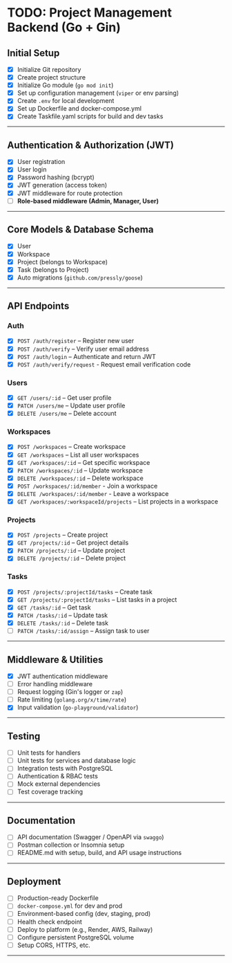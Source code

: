# TODO: Project Management Backend (Go + Gin)

## Initial Setup
- [X] Initialize Git repository
- [X] Create project structure 
- [X] Initialize Go module (`go mod init`)
- [X] Set up configuration management (`viper` or env parsing)
- [X] Create `.env` for local development
- [X] Set up Dockerfile and docker-compose.yml
- [X] Create Taskfile.yaml scripts for build and dev tasks

---

## Authentication & Authorization (JWT)
- [X] User registration
- [X] User login
- [X] Password hashing (bcrypt)
- [X] JWT generation (access token)
- [X] JWT middleware for route protection
- [ ] **Role-based middleware (Admin, Manager, User)** 

---

## Core Models & Database Schema
- [X] User
- [X] Workspace
- [X] Project (belongs to Workspace)
- [X] Task (belongs to Project)
- [X] Auto migrations (`github.com/pressly/goose`)

---

## API Endpoints

### Auth
- [X] `POST /auth/register` – Register new user
- [X] `POST /auth/verify` – Verify user email address
- [X] `POST /auth/login` – Authenticate and return JWT
- [X] `POST /auth/verify/request` - Request email verification code

### Users
- [X] `GET /users/:id` – Get user profile
- [X] `PATCH /users/me` – Update user profile
- [X] `DELETE /users/me` – Delete account

### Workspaces
- [X] `POST /workspaces` – Create workspace
- [X] `GET /workspaces` – List all user workspaces
- [X] `GET /workspaces/:id` – Get specific workspace
- [X] `PATCH /workspaces/:id` – Update workspace
- [X] `DELETE /workspaces/:id` – Delete workspace
- [X] `POST /workspaces/:id/member` - Join a workspace
- [X] `DELETE /workspaces/:id/member` - Leave a workspace
- [X] `GET /workspaces/:workspaceId/projects` – List projects in a workspace

### Projects
- [X] `POST /projects` – Create project
- [X] `GET /projects/:id` – Get project details
- [X] `PATCH /projects/:id` – Update project
- [X] `DELETE /projects/:id` – Delete project

### Tasks
- [X] `POST /projects/:projectId/tasks` – Create task
- [X] `GET /projects/:projectId/tasks` – List tasks in a project
- [X] `GET /tasks/:id` – Get task
- [X] `PATCH /tasks/:id` – Update task
- [X] `DELETE /tasks/:id` – Delete task
- [ ] `PATCH /tasks/:id/assign` – Assign task to user

---

## Middleware & Utilities
- [X] JWT authentication middleware
- [ ] Error handling middleware
- [ ] Request logging (Gin's logger or `zap`)
- [ ] Rate limiting (`golang.org/x/time/rate`)
- [X] Input validation (`go-playground/validator`)

---

## Testing
- [ ] Unit tests for handlers
- [ ] Unit tests for services and database logic
- [ ] Integration tests with PostgreSQL
- [ ] Authentication & RBAC tests
- [ ] Mock external dependencies
- [ ] Test coverage tracking

---

## Documentation
- [ ] API documentation (Swagger / OpenAPI via `swaggo`)
- [ ] Postman collection or Insomnia setup
- [ ] README.md with setup, build, and API usage instructions

---

## Deployment
- [ ] Production-ready Dockerfile
- [ ] `docker-compose.yml` for dev and prod
- [ ] Environment-based config (dev, staging, prod)
- [ ] Health check endpoint
- [ ] Deploy to platform (e.g., Render, AWS, Railway)
- [ ] Configure persistent PostgreSQL volume
- [ ] Setup CORS, HTTPS, etc.

---
